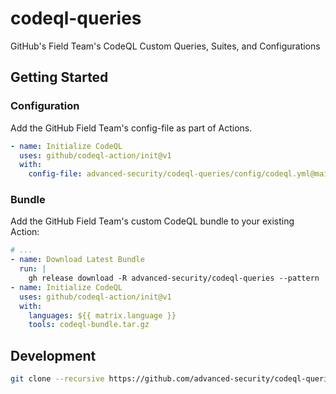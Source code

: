 # codeql-queries
GitHub's Field Team's CodeQL Custom Queries, Suites, and Configurations

## Getting Started

### Configuration

Add the GitHub Field Team's config-file as part of Actions.

```yaml
- name: Initialize CodeQL
  uses: github/codeql-action/init@v1
  with:
    config-file: advanced-security/codeql-queries/config/codeql.yml@main
```

### Bundle

Add the GitHub Field Team's custom CodeQL bundle to your existing Action:

```yml
# ...
- name: Download Latest Bundle
  run: |
    gh release download -R advanced-security/codeql-queries --pattern 'codeql-bundle.tar.gz'
- name: Initialize CodeQL
  uses: github/codeql-action/init@v1
  with:
    languages: ${{ matrix.language }}
    tools: codeql-bundle.tar.gz
```


## Development

```bash
git clone --recursive https://github.com/advanced-security/codeql-queries.git && code .
```
